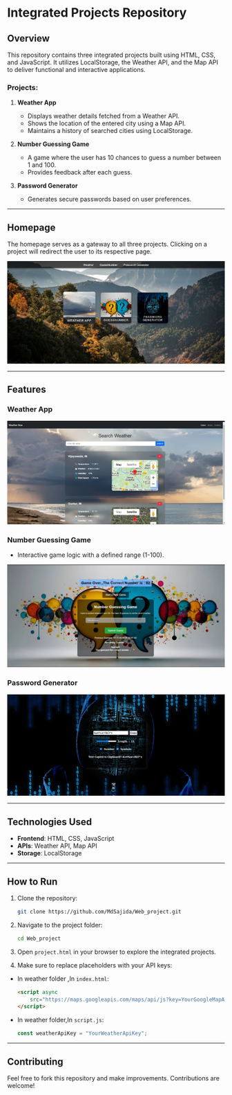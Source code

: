 # Integrated Projects Repository

## Overview
This repository contains three integrated projects built using HTML, CSS, and JavaScript. It utilizes LocalStorage, the Weather API, and the Map API to deliver functional and interactive applications.

### Projects:
1. **Weather App**
   - Displays weather details fetched from a Weather API.
   - Shows the location of the entered city using a Map API.
   - Maintains a history of searched cities using LocalStorage.

2. **Number Guessing Game**
   - A game where the user has 10 chances to guess a number between 1 and 100.
   - Provides feedback after each guess.

3. **Password Generator**
   - Generates secure passwords based on user preferences.

---
## Homepage
The homepage serves as a gateway to all three projects. Clicking on a project will redirect the user to its respective page.

![Homepage](WGP_ss/home.png)

 ---


## Features
### Weather App
![Weather App](WGP_ss/weather.png)

### Number Guessing Game
- Interactive game logic with a defined range (1-100).

![Number Guessing Game](WGP_ss/guess.png)

### Password Generator

![Password Generator](WGP_ss/pwrd.png)

---

## Technologies Used
- **Frontend**: HTML, CSS, JavaScript
- **APIs**: Weather API, Map API
- **Storage**: LocalStorage

---

## How to Run
1. Clone the repository:
   ```bash
   git clone https://github.com/MdSajida/Web_project.git
   ```
2. Navigate to the project folder:
   ```bash
   cd Web_project
   ```
3. Open `project.html` in your browser to explore the integrated projects.

4. Make sure to replace placeholders with your API keys:
- In  weather folder ,In `index.html`:
  ```html
  <script async
      src="https://maps.googleapis.com/maps/api/js?key=YourGoogleMapApiKey&loading=async">
  </script>
  ```
- In  weather folder,In `script.js`:
  ```javascript
  const weatherApiKey = "YourWeatherApiKey";

---

## Contributing
Feel free to fork this repository and make improvements. Contributions are welcome!


